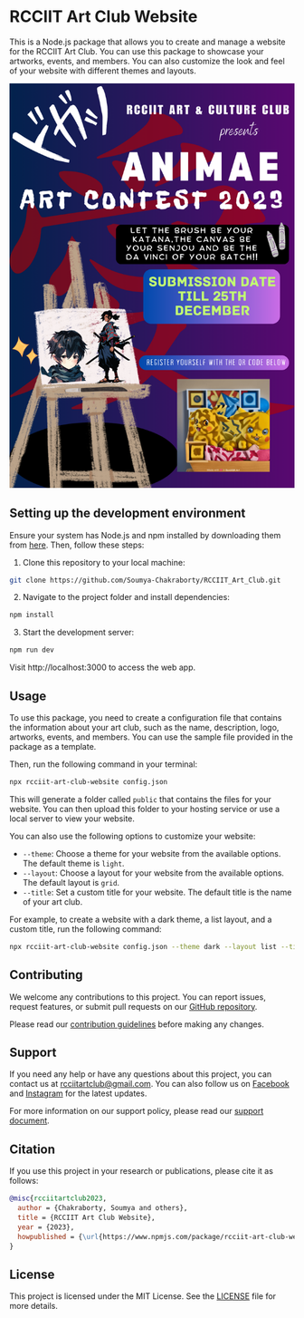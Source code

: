 # RCCIIT Art Club Website

This is a Node.js package that allows you to create and manage a website for the RCCIIT Art Club. You can use this package to showcase your artworks, events, and members. You can also customize the look and feel of your website with different themes and layouts.

![Screenshot of the website](https://github.com/Soumya-Chakraborty/RCCIIT_Art_Club/blob/main/app/ANIME%20ART%20CONTEST%20POSTER.png?raw=true)

## Setting up the development environment

Ensure your system has Node.js and npm installed by downloading them from [here](https://nodejs.org/). Then, follow these steps:

1. Clone this repository to your local machine:

```bash
git clone https://github.com/Soumya-Chakraborty/RCCIIT_Art_Club.git
```

2. Navigate to the project folder and install dependencies:

```bash
npm install
```

3. Start the development server:

```bash
npm run dev
```

Visit http://localhost:3000 to access the web app.

## Usage

To use this package, you need to create a configuration file that contains the information about your art club, such as the name, description, logo, artworks, events, and members. You can use the sample file provided in the package as a template.

Then, run the following command in your terminal:

```bash
npx rcciit-art-club-website config.json
```

This will generate a folder called `public` that contains the files for your website. You can then upload this folder to your hosting service or use a local server to view your website.

You can also use the following options to customize your website:

- `--theme`: Choose a theme for your website from the available options. The default theme is `light`.
- `--layout`: Choose a layout for your website from the available options. The default layout is `grid`.
- `--title`: Set a custom title for your website. The default title is the name of your art club.

For example, to create a website with a dark theme, a list layout, and a custom title, run the following command:

```bash
npx rcciit-art-club-website config.json --theme dark --layout list --title "RCCIIT Art Club - The Best Art Club Ever"
```

## Contributing

We welcome any contributions to this project. You can report issues, request features, or submit pull requests on our [GitHub repository](^2^).

Please read our [contribution guidelines](Contribution.md) before making any changes.

## Support

If you need any help or have any questions about this project, you can contact us at rcciitartclub@gmail.com. You can also follow us on [Facebook](^3^) and [Instagram](^4^) for the latest updates.

For more information on our support policy, please read our [support document](Support.md).

## Citation

If you use this project in your research or publications, please cite it as follows:

```bibtex
@misc{rcciitartclub2023,
  author = {Chakraborty, Soumya and others},
  title = {RCCIIT Art Club Website},
  year = {2023},
  howpublished = {\url{https://www.npmjs.com/package/rcciit-art-club-website}}
}
```

## License

This project is licensed under the MIT License. See the [LICENSE](LICENSE) file for more details.
